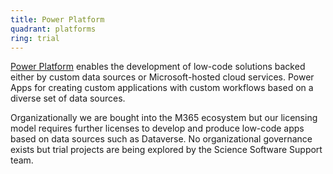 ```yaml
---
title: Power Platform
quadrant: platforms
ring: trial
---
```


[Power Platform](https://make.powerapps.com) enables the development of low-code
solutions backed either by custom data sources or Microsoft-hosted cloud services.
Power Apps for creating custom applications with custom workflows based on a
diverse set of data sources.

Organizationally we are bought into the M365 ecosystem but our licensing model
requires further licenses to develop and produce low-code apps based on data
sources such as Dataverse. No organizational governance exists but trial
projects are being explored by the Science Software Support team.
